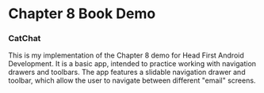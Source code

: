 # Chapter 8 Book Demo
### CatChat
This is my implementation of the Chapter 8 demo for Head First Android Development. It is a basic app, intended to practice working with navigation drawers and toolbars. The app features a slidable navigation drawer and toolbar, which allow the user to navigate between different "email" screens.
